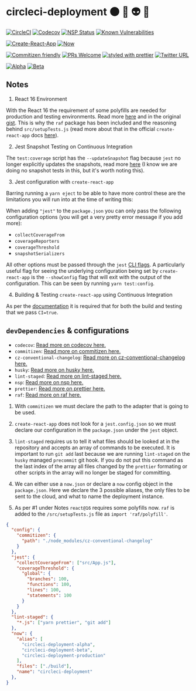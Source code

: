# circleci-deployment :black_circle: :rocket: :alien: :metal:

[![CircleCI](https://img.shields.io/circleci/project/github/rockchalkwushock/circleci-deployment.svg?style=flat-square)](https://circleci.com/gh/rockchalkwushock/circleci-deployment)
[![Codecov](https://img.shields.io/codecov/c/github/rockchalkwushock/circleci-deployment.svg?style=flat-square)](https://codecov.io/gh/rockchalkwushock/circleci-deployment)
[![NSP Status](https://nodesecurity.io/orgs/rcws-development/projects/fbd7dfdd-7089-4b9d-adf7-a5cf48513780/badge)](https://nodesecurity.io/orgs/rcws-development/projects/fbd7dfdd-7089-4b9d-adf7-a5cf48513780)
[![Known Vulnerabilities](https://snyk.io/test/github/rockchalkwushock/circleci-deployment/badge.svg)](https://snyk.io/test/github/rockchalkwushock/circleci-deployment)

[![Create-React-App](https://img.shields.io/badge/made%20with-create--react--app-blue.svg?style=flat-square)](https://github.com/facebookincubator/create-react-app)
[![Now](https://img.shields.io/badge/deployed%20with-now--cli-orange.svg?style=flat-square)](https://github.com/zeit/now-cli)

[![Commitizen friendly](https://img.shields.io/badge/commitizen-friendly-brightgreen.svg?style=flat-square)](http://commitizen.github.io/cz-cli/)
[![PRs Welcome](https://img.shields.io/badge/PRs-welcome-brightgreen.svg?style=flat-square)](https://github.com/rockchalkwushock/circleci-deployment/pulls)
[![styled with prettier](https://img.shields.io/badge/styled_with-prettier-ff69b4.svg?style=flat-square)](https://github.com/prettier/prettier)
[![Twitter URL](https://img.shields.io/twitter/url/http/shields.io.svg?style=social)](https://twitter.com/RockChalkDev)

[![Alpha](https://img.shields.io/badge/alpha-release-orange.svg?style=flat-square)](https://circleci-deployment-alpha.now.sh)
[![Beta](https://img.shields.io/badge/beta-release-yellow.svg?style=flat-square)](https://circleci-deployment-beta.now.sh)

## Notes

1. React 16 Environment

With the React 16 the requirement of some polyfills are needed for production and testing environments. Read more [here](https://reactjs.org/docs/javascript-environment-requirements.html) and in the original [gist](https://gist.github.com/gaearon/9a4d54653ae9c50af6c54b4e0e56b583). This is why the `raf` package has been included and the reasoning behind `src/setupTests.js` (read more about that in the official `create-react-app` docs [here](https://github.com/facebookincubator/create-react-app/blob/master/packages/react-scripts/template/README.md#initializing-test-environment)).

2. Jest Snapshot Testing on Continuous Integration

The `test:coverage` script has the `--updateSnapshot` flag because `jest` no longer explicitly updates the snapshots, read more [here](http://facebook.github.io/jest/docs/en/snapshot-testing.html#snapshots-are-not-written-automatically-on-continuous-integration-systems-ci) (I know we are doing no snapshot tests in this, but it's worth noting this).

3. Jest configuration with `create-react-app`

Barring running a `yarn eject` to be able to have more control these are the limitations you will run into at the time of writing this:

When adding `"jest"` to the `package.json` you can only pass the following configuration options (you will get a very pretty error message if you add more):

- `collectCoverageFrom`
- `coverageReporters`
- `coverageThreshold`
- `snapshotSerializers`

All other options must be passed through the `jest` [CLI flags](http://facebook.github.io/jest/docs/en/cli.html#content). A particularly useful flag for seeing the underlying configuration being set by `create-react-app` is the `--showConfig` flag that will exit with the output of the configuration. This can be seen by running `yarn test:config`.

4. Building & Testing `create-react-app` using Continuous Integration

As per the [documentation](https://github.com/facebookincubator/create-react-app/blob/master/packages/react-scripts/template/README.md#circleci) it is required that for both the build and testing that we pass `CI=true`.

## `devDependencies` & configurations

- `codecov`: [Read more on codecov here.](https://github.com/codecov/codecov-node)
- `commitizen`: [Read more on commitizen here.](https://github.com/commitizen/cz-cli)
- `cz-conventional-changelog`: [Read more on cz-conventional-changelog here.](https://github.com/commitizen/cz-conventional-changelog)
- `husky`: [Read more on husky here.](https://github.com/typicode/husky)
- `lint-staged`: [Read more on lint-staged here.](https://github.com/okonet/lint-staged)
- `nsp`: [Read more on nsp here.](https://github.com/nodesecurity/nsp)
- `prettier`: [Read more on prettier here.](https://github.com/prettier/prettier)
- `raf`: [Read more on raf here.](https://github.com/chrisdickinson/raf)

1. With `commitizen` we must declare the path to the adapter that is going to be used.

2. `create-react-app` does not look for a `jest.config.json` so we must declare our configuration in the `package.json` under the `jest` object.

3. `lint-staged` requires us to tell it what files should be looked at in the repository and accepts an array of commands to be executed. It is important to run `git add` last because we are running `lint-staged` on the `husky` managed `precommit` git hook. If you do not put this command as the last index of the array all files changed by the `prettier` formating or other scripts in the array will no longer be staged for committing.

4. We can either use a `now.json` or declare a `now` config object in the `package.json`. Here we declare the 3 possible aliases, the only files to be sent to the cloud, and what to name the deployment instance.

5. As per #1 under Notes `react@16` requires some polyfills now. `raf` is added to the `/src/setupTests.js` file as `import 'raf/polyfill'`.

```json
{
  "config": {
    "commitizen": {
      "path": "./node_modules/cz-conventional-changelog"
    }
  },
  "jest": {
    "collectCoverageFrom": ["src/App.js"],
    "coverageThreshold": {
      "global": {
        "branches": 100,
        "functions": 100,
        "lines": 100,
        "statements": 100
      }
    }
  },
  "lint-staged": {
    "*.js": ["yarn prettier", "git add"]
  },
  "now": {
    "alias": [
      "circleci-deployment-alpha",
      "circleci-deployment-beta",
      "circleci-deployment-production"
    ],
    "files": ["./build"],
    "name": "circleci-deployment"
  },
}
```
